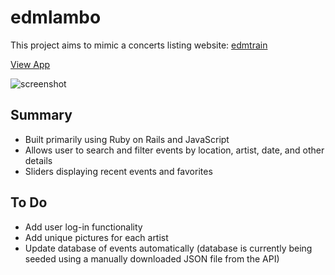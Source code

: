 # edmlambo
This project aims to mimic a concerts listing website: [edmtrain](https://edmtrain.com)

[View App](https://edmlambo.herokuapp.com)

![screenshot](https://github.com/toptester1/edmlambo/blob/master/public/images/screenshot.jpg)

## Summary

* Built primarily using Ruby on Rails and JavaScript
* Allows user to search and filter events by location, artist, date, and other details
* Sliders displaying recent events and favorites

## To Do

* Add user log-in functionality
* Add unique pictures for each artist
* Update database of events automatically (database is currently being seeded using a manually downloaded JSON file from the API)